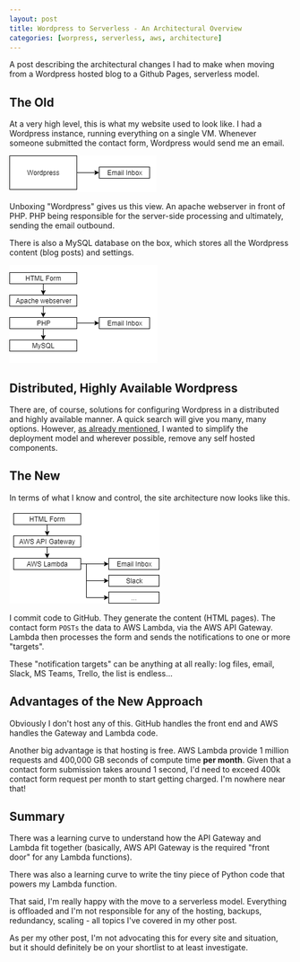 ```yaml
---
layout: post
title: Wordpress to Serverless - An Architectural Overview
categories: [worpress, serverless, aws, architecture]
---
```


A post describing the architectural changes I had to make when moving from a Wordpress hosted blog to a Github Pages, serverless model.

## The Old

At a very high level, this is what my website used to look like. I had a Wordpress instance, running everything on a single VM. Whenever someone submitted the contact form, Wordpress would send me an email.

![serverless-architecture-1](/images/postimages/serverless-architecture-1.png)

Unboxing "Wordpress" gives us this view. An apache webserver in front of PHP. PHP being responsible for the server-side processing and ultimately, sending the email outbound.

There is also a MySQL database on the box, which stores all the Wordpress content (blog posts) and settings.

![serverless-architecture-1](/images/postimages/serverless-architecture-2.png)

## Distributed, Highly Available Wordpress

There are, of course, solutions for configuring Wordpress in a distributed and highly available manner. A quick search will give you many, many options. However, [as already mentioned](/why-blog-serverless), I wanted to simplify the deployment model and wherever possible, remove any self hosted components.

## The New

In terms of what I know and control, the site architecture now looks like this.

![serverless-architecture-1](/images/postimages/serverless-architecture-3.png)

I commit code to GitHub. They generate the content (HTML pages). The contact form `POSTs` the data to AWS Lambda, via the AWS API Gateway. Lambda then processes the form and sends the notifications to one or more "targets".

These "notification targets" can be anything at all really: log files, email, Slack, MS Teams, Trello, the list is endless...

## Advantages of the New Approach

Obviously I don't host any of this. GitHub handles the front end and AWS handles the Gateway and Lambda code.

Another big advantage is that hosting is free. AWS Lambda provide 1 million requests and 400,000 GB seconds of compute time **per month**. Given that a contact form submission takes around 1 second, I'd need to exceed 400k contact form request per month to start getting charged. I'm nowhere near that!

## Summary

There was a learning curve to understand how the API Gateway and Lambda fit together (basically, AWS API Gateway is the required "front door" for any Lambda functions).

There was also a learning curve to write the tiny piece of Python code that powers my Lambda function.

That said, I'm really happy with the move to a serverless model. Everything is offloaded and I'm not responsible for any of the hosting, backups, redundancy, scaling - all topics I've covered in my other post.

As per my other post, I'm not advocating this for every site and situation, but it should definitely be on your shortlist to at least investigate.
